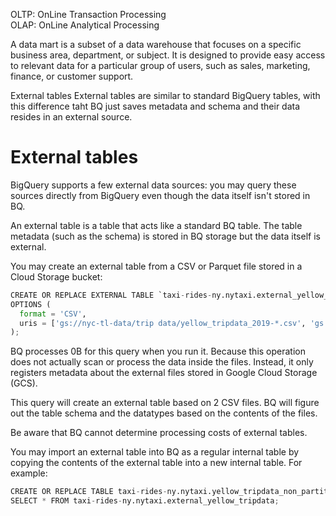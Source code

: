 OLTP: OnLine Transaction Processing<br>
OLAP: OnLine Analytical Processing<br>

A data mart is a subset of a data warehouse that focuses on a specific business area, department, or subject. It is designed to provide easy access to relevant data for a particular group of users, such as sales, marketing, finance, or customer support.

External tables
External tables are similar to standard BigQuery tables, with this difference taht BQ just saves metadata and schema and their data resides in an external source. 


<H1>External tables</H1>
BigQuery supports a few external data sources: you may query these sources directly from BigQuery even though the data itself isn't stored in BQ.

An external table is a table that acts like a standard BQ table. The table metadata (such as the schema) is stored in BQ storage but the data itself is external.

You may create an external table from a CSV or Parquet file stored in a Cloud Storage bucket:

```python
CREATE OR REPLACE EXTERNAL TABLE `taxi-rides-ny.nytaxi.external_yellow_tripdata`
OPTIONS (
  format = 'CSV',
  uris = ['gs://nyc-tl-data/trip data/yellow_tripdata_2019-*.csv', 'gs://nyc-tl-data/trip data/yellow_tripdata_2020-*.csv']
);
```

BQ processes 0B for this query when you run it. Because this operation does not actually scan or process the data inside the files. Instead, it only registers metadata about the external files stored in Google Cloud Storage (GCS).

This query will create an external table based on 2 CSV files. BQ will figure out the table schema and the datatypes based on the contents of the files.

Be aware that BQ cannot determine processing costs of external tables.

You may import an external table into BQ as a regular internal table by copying the contents of the external table into a new internal table. For example:

```python
CREATE OR REPLACE TABLE taxi-rides-ny.nytaxi.yellow_tripdata_non_partitoned AS
SELECT * FROM taxi-rides-ny.nytaxi.external_yellow_tripdata;
```
